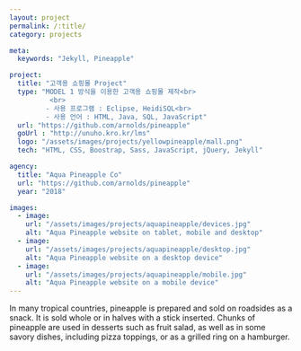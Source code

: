 ```yaml
---
layout: project
permalink: /:title/
category: projects

meta:
  keywords: "Jekyll, Pineapple"

project:
  title: "고객용 쇼핑몰 Project"
  type: "MODEL 1 방식을 이용한 고객용 쇼핑몰 제작<br>
          <br>
         - 사용 프로그램 : Eclipse, HeidiSQL<br>
         - 사용 언어 : HTML, Java, SQL, JavaScript"
  url: "https://github.com/arnolds/pineapple"
  goUrl : "http://unuho.kro.kr/lms"
  logo: "/assets/images/projects/yellowpineapple/mall.png"
  tech: "HTML, CSS, Boostrap, Sass, JavaScript, jQuery, Jekyll"

agency:
  title: "Aqua Pineapple Co"
  url: "https://github.com/arnolds/pineapple"
  year: "2018"

images:
  - image:
    url: "/assets/images/projects/aquapineapple/devices.jpg"
    alt: "Aqua Pineapple website on tablet, mobile and desktop"
  - image:
    url: "/assets/images/projects/aquapineapple/desktop.jpg"
    alt: "Aqua Pineapple website on a desktop device"
  - image:
    url: "/assets/images/projects/aquapineapple/mobile.jpg"
    alt: "Aqua Pineapple website on a mobile device"
---
```

<p>In many tropical countries, pineapple is prepared and sold on roadsides as a snack. It is sold whole or in halves with a stick inserted. Chunks of pineapple are used in desserts such as fruit salad, as well as in some savory dishes, including pizza toppings, or as a grilled ring on a hamburger.</p>
